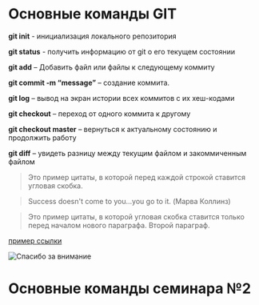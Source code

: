 # Основные команды GIT

**git init** - инициализация локального репозитория

**git status** - получить информацию от git о его текущем состоянии

**git add** – Добавить файл или файлы к следующему коммиту

**git commit -m “message”** – создание коммита.

**git log** – вывод на экран истории всех коммитов с их хеш-кодами

**git checkout** – переход от одного коммита к другому

**git checkout master** – вернуться к актуальному состоянию и продолжить работу

**git diff** – увидеть разницу между текущим файлом и закоммиченным файлом

>Это пример цитаты,
>в которой перед каждой строкой
>ставится угловая скобка.

>Success doesn't come to you…you go to it. (Марва Коллинз)

>Это пример цитаты, в которой угловая скобка ставится только перед началом нового параграфа.
>Второй параграф.

[пример ссылки](https://kms-activator.net/aact-aktivator-windows-10/ "Малоли кому-то понадобиться")

![Спасибо за внимание](https://i.imgur.com/geX7lBe.jpeg)


# Основные команды семинара №2

